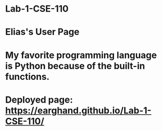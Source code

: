# Lab-1-CSE-110
# Elias's User Page
# My favorite programming language is Python because of the built-in functions.
# Deployed page: https://earghand.github.io/Lab-1-CSE-110/